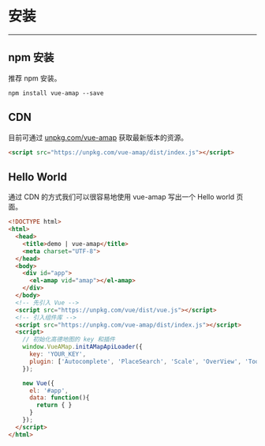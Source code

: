 # 安装

---

## npm 安装

推荐 npm 安装。

```
npm install vue-amap --save
```

## CDN

目前可通过 [unpkg.com/vue-amap](https://unpkg.com/vue-amap/dist/index.js) 获取最新版本的资源。

```html
<script src="https://unpkg.com/vue-amap/dist/index.js"></script>
```

## Hello World

通过 CDN 的方式我们可以很容易地使用 vue-amap 写出一个 Hello world 页面。

```html
<!DOCTYPE html>
<html>
  <head>
    <title>demo | vue-amap</title>
    <meta charset="UTF-8">
  </head>
  <body>
    <div id="app">
      <el-amap vid="amap"></el-amap>
    </div>
  </body>
  <!-- 先引入 Vue -->
  <script src="https://unpkg.com/vue/dist/vue.js"></script>
  <!-- 引入组件库 -->
  <script src="https://unpkg.com/vue-amap/dist/index.js"></script>
  <script>
    // 初始化高德地图的 key 和插件
    window.VueAMap.initAMapApiLoader({
      key: 'YOUR_KEY',
      plugin: ['Autocomplete', 'PlaceSearch', 'Scale', 'OverView', 'ToolBar', 'MapType', 'PolyEditor', 'AMap.CircleEditor']
    });

    new Vue({
      el: '#app',
      data: function(){
        return { }
      }
    });
  </script>
</html>
```
